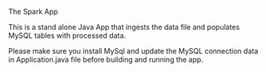 The Spark App

This is a stand alone Java App that ingests the data file and populates MySQL tables with processed data.

Please make sure you install MySql and update the MySQL connection data in Application.java file before building and running the app.
